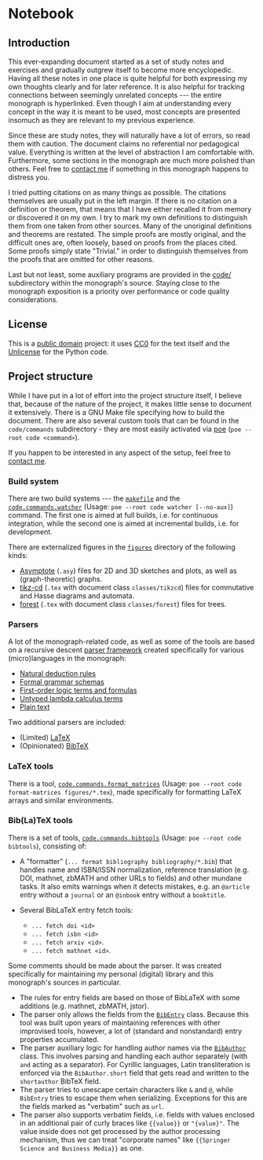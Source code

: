 # Notebook

<!-- __Note__: The corresponding PDF, kept up-to-date, can be found [here](https://ivasilev.net/files/Notebook.pdf). -->

## Introduction

This ever-expanding document started as a set of study notes and exercises and gradually outgrew itself to become more encyclopedic. Having all these notes in one place is quite helpful for both expressing my own thoughts clearly and for later reference. It is also helpful for tracking connections between seemingly unrelated concepts --- the entire monograph is hyperlinked. Even though I aim at understanding every concept in the way it is meant to be used, most concepts are presented insomuch as they are relevant to my previous experience.

Since these are study notes, they will naturally have a lot of errors, so read them with caution. The document claims no referential nor pedagogical value. Everything is written at the level of abstraction I am comfortable with. Furthermore, some sections in the monograph are much more polished than others. Feel free to [contact me](https://ivasilev.net) if something in this monograph happens to distress you.

I tried putting citations on as many things as possible. The citations themselves are usually put in the left margin. If there is no citation on a definition or theorem, that means that I have either recalled it from memory or discovered it on my own. I try to mark my own definitions to distinguish them from one taken from other sources. Many of the unoriginal definitions and theorems are restated. The simple proofs are mostly original, and the difficult ones are, often loosely, based on proofs from the places cited. Some proofs simply state "Trivial." in order to distinguish themselves from the proofs that are omitted for other reasons.

Last but not least, some auxiliary programs are provided in the [code/](https://github.com/v--/notebook/tree/master/code) subdirectory within the monograph's source. Staying close to the monograph exposition is a priority over performance or code quality considerations.

## License

This is a [public domain](https://en.wikipedia.org/wiki/Public_domain) project: it uses [CC0](https://spdx.org/licenses/CC0-1.0.html) for the text itself and the [Unlicense](https://spdx.org/licenses/Unlicense.html) for the Python code.

## Project structure

While I have put in a lot of effort into the project structure itself, I believe that, because of the nature of the project, it makes little sense to document it extensively. There is a GNU Make file specifying how to build the document. There are also several custom tools that can be found in the `code/commands` subdirectory - they are most easily activated via [poe](https://poethepoet.natn.io) (`poe --root code <command>`).

If you happen to be interested in any aspect of the setup, feel free to [contact me](https://ivasilev.net).

### Build system

There are two build systems --- the [`makefile`](./makefile) and the [`code.commands.watcher`](./code/commands/watcher) (Usage: `poe --root code watcher [--no-aux]`) command. The first one is aimed at full builds, i.e. for continuous integration, while the second one is aimed at incremental builds, i.e. for development.

There are externalized figures in the [`figures`](./figures) directory of the following kinds:
* [Asymptote](https://github.com/vectorgraphics/asymptote) (`.asy`) files for 2D and 3D sketches and plots, as well as (graph-theoretic) graphs.
* [tikz-cd](https://ctan.org/pkg/tikz-cd) (`.tex` with document class `classes/tikzcd`) files for commutative and Hasse diagrams and automata.
* [forest](https://ctan.org/pkg/forest) (`.tex` with document class `classes/forest`) files for trees.

### Parsers

A lot of the monograph-related code, as well as some of the tools are based on a recursive descent [parser framework](./code/notebook/parsing) created specifically for various (micro)languages in the monograph:
* [Natural deduction rules](./code/notebook/math/natural_deduction/parsing)
* [Formal grammar schemas](./code/notebook/math/grammars/parsing)
* [First-order logic terms and formulas](./code/notebook/math/fol/parsing)
* [Untyped lambda calculus terms](./code/notebook/math/lambda/parsing)
* [Plain text](./code/notebook/math/nlp/parsing)

Two additional parsers are included:
* (Limited) [LaTeX](./code/notebook/latex/parsing)
* (Opinionated) [BibTeX](./code/notebook/bibtex/parsing)

### LaTeX tools

There is a tool, [`code.commands.format_matrices`](./code/commands/format_matrices) (Usage: `poe --root code format-matrices figures/*.tex`), made specifically for formatting LaTeX arrays and similar environments.

### Bib(La)TeX tools

There is a set of tools, [`code.commands.bibtools`](./code/commands/bibtools) (Usage: `poe --root code bibtools`), consisting of:
* A "formatter" (`... format bibliography bibliography/*.bib`) that handles name and ISBN/ISSN normalization, reference translation (e.g. DOI, mathnet, zbMATH and other URLs to fields) and other mundane tasks. It also emits warnings when it detects mistakes, e.g. an `@article` entry without a `journal` or an `@inbook` entry without a `booktitle`.

* Several BibLaTeX entry fetch tools:
  * `... fetch doi <id>`
  * `... fetch isbn <id>`
  * `... fetch arxiv <id>`.
  * `... fetch mathnet <id>`.

Some comments should be made about the parser. It was created specifically for maintaining my personal (digital) library and this monograph's sources in particular.
* The rules for entry fields are based on those of BibLaTeX with some additions (e.g. mathnet, zbMATH, jstor).
* The parser only allows the fields from the [`BibEntry`](./code/notebook/bibtex/entry.py) class. Because this tool was built upon years of maintaining references with other improvised tools, however, a lot of (standard and nonstandard) entry properties accumulated.
* The parser auxiliary logic for handling author names via the [`BibAuthor`](./code/notebook/bibtex/author.py) class. This involves parsing and handling each author separately (with `and` acting as a separator). For Cyrillic languages, Latin transliteration is enforced via the `BibAuthor.short` field that gets read and written to the `shortauthor` BibTeX field.
* The parser tries to unescape certain characters like `&` and `@`, while `BibEntry` tries to escape them when serializing. Exceptions for this are the fields marked as "verbatim" such as `url`.
* The parser also supports verbatim fields, i.e. fields with values enclosed in an additional pair of curly braces like `{{value}}` or `"{value}"`. The value inside does not get processed by the author processing mechanism, thus we can treat "corporate names" like `{{Springer Science and Business Media}}` as one.
